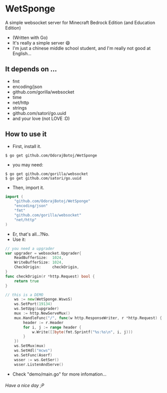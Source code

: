 # WetSponge
A simple websocket server for Minecraft Bedrock Edition (and Education Edition)
* (Written with Go)
* It's really a simple server :smile:
* I'm just a chinese middle school student, and I'm really not good at English...
## It depends on ...
+ fmt
+ encoding/json
+ github.com/gorilla/websocket
+ time
+ net/http
+ strings
+ github.com/satori/go.uuid
+ and your love (not LOVE :D)
## How to use it
+ First, install it.
``` shell
$ go get github.com/OdorajBotoj/WetSponge
```
+ you may need:
``` shell
$ go get github.com/gorilla/websocket
$ go get github.com/satori/go.uuid
```
+ Then, import it.
``` go
import (
	"github.com/OdorajBotoj/WetSponge"
	"encoding/json"
	"fmt"
	"github.com/gorilla/websocket"
	"net/http"
)
```
+ Er, that's all...?No.
+ Use it:
``` go
// you need a upgrader
var upgrader = websocket.Upgrader{
	ReadBufferSize:  1024,
	WriteBufferSize: 1024,
	CheckOrigin:     checkOrigin,
}
func checkOrigin(r *http.Request) bool {
	return true
}

// this is a DEMO
	ws := new(WetSponge.WswsS)
	ws.SetPort(19134)
	ws.SetUpg(&upgrader)
	mux := http.NewServeMux()
	mux.HandleFunc("/", func(w http.ResponseWriter, r *http.Request) {
		header := r.Header
		for i, j := range header {
			w.Write([]byte(fmt.Sprintf("%s:%s\n", i, j)))
		}
	})
	ws.SetMux(mux)
	ws.SetHdl("mcws")
	ws.SetFunc(Aserf)
	wsser := ws.GetSer()
	wsser.ListenAndServe()
```
+ Check "demo/main.go" for more infomation...
###### Have a nice day ;P
